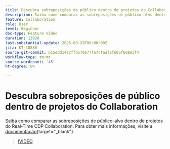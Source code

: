 ```yaml
---
title: Descubra sobreposições de público dentro de projetos do Collaboration
description: Saiba como comparar as sobreposições de público-alvo dentro de projetos do Real-Time CDP Collaboration.
feature: Collaboration
role: User
level: Beginner
doc-type: Feature Video
duration: 13020
last-substantial-update: 2025-08-29T00:00:00Z
jira: KT-18880
source-git-commit: b15edd147cffd570677fa7cfaaf2fe05f668e3f4
workflow-type: tm+mt
source-wordcount: '45'
ht-degree: 0%

---
```



# Descubra sobreposições de público dentro de projetos do Collaboration

Saiba como comparar as sobreposições de público-alvo dentro de projetos do Real-Time CDP Collaboration. Para obter mais informações, visite a [documentação](https://experienceleague.adobe.com/pt-br/docs/real-time-cdp-collaboration/using/collaborate/discover){target="_blank"}.

>[!VIDEO](https://video.tv.adobe.com/v/3471675/?learn=on&enablevpops)
